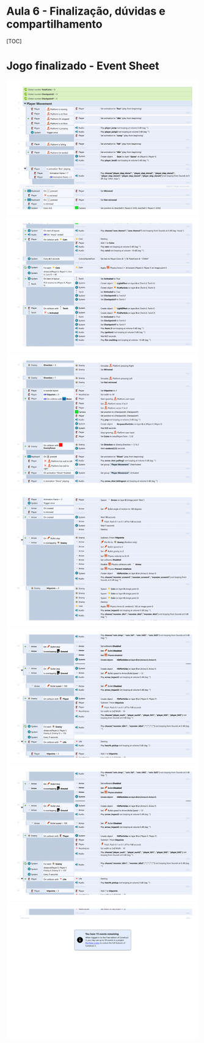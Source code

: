 # Aula 6 - Finalização, dúvidas e compartilhamento

[TOC]




# Jogo finalizado - Event Sheet

![](imgs/ev1.png)
![](imgs/ev2.png)
![](imgs/ev3.png)
![](imgs/ev4.png)
![](imgs/ev5.png)
![](imgs/ev5.png)
![](imgs/ev6.png)






